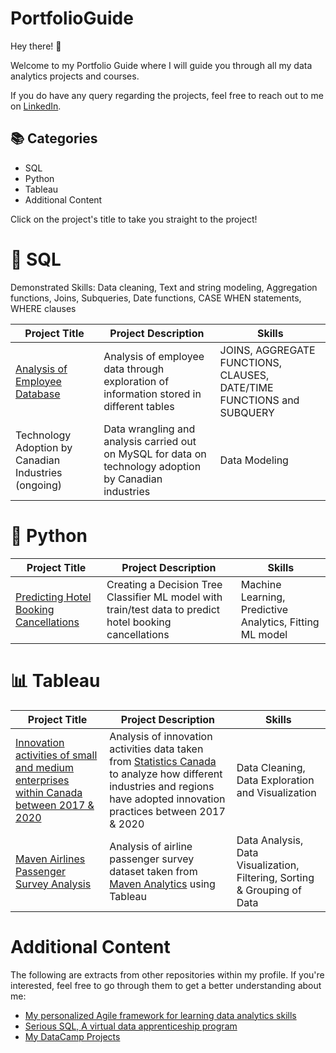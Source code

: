 # PortfolioGuide
Hey there! 👋

Welcome to my Portfolio Guide where I will guide you through all my data analytics projects and courses.

If you do have any query regarding the projects, feel free to reach out to me on [LinkedIn](https://www.linkedin.com/in/rohaanzuberi/).

## 📚 Categories
- SQL
- Python
- Tableau
- Additional Content

Click on the project's title to take you straight to the project!

# 🔡 SQL

Demonstrated Skills: Data cleaning, Text and string modeling, Aggregation functions, Joins, Subqueries, Date functions, CASE WHEN statements, WHERE clauses

| Project Title | Project Description | Skills |
| --- | --- | --- |
| [Analysis of Employee Database](AnalyzeEmployeeDatabase.ipynb) | Analysis of employee data through exploration of information stored in different tables | JOINS, AGGREGATE FUNCTIONS, CLAUSES, DATE/TIME FUNCTIONS and SUBQUERY |
| Technology Adoption by Canadian Industries (ongoing) | Data wrangling and analysis carried out on MySQL for data on technology adoption by Canadian industries | Data Modeling |

# 🐍 Python

| Project Title | Project Description | Skills |
| --- | --- | --- |
| [Predicting Hotel Booking Cancellations](https://github.com/rohaanzuberi/PortfolioGuide/blob/395408a63cb1bc2280c2e495ddf85211338df306/Predicting_Hotel_Bookings_Cancellations/notebook-hotel_booking_prediction_ML.ipynb) | Creating a Decision Tree Classifier ML model with train/test data to predict hotel booking cancellations | Machine Learning, Predictive Analytics, Fitting ML model |

# 📊 Tableau

| Project Title | Project Description | Skills |
| --- | --- | --- |
| [Innovation activities of small and medium enterprises within Canada between 2017 & 2020](https://public.tableau.com/views/InnovationActivitiesofEnterpriseswithinCanada/InnovationActivitiesDashboard?:language=en-US&:display_count=n&:origin=viz_share_link) | Analysis of innovation activities data taken from [Statistics Canada](https://www150.statcan.gc.ca/t1/tbl1/en/tv.action?pid=3310046201) to analyze how different industries and regions have adopted innovation practices between 2017 & 2020 | Data Cleaning, Data Exploration and Visualization |
| [Maven Airlines Passenger Survey Analysis](https://public.tableau.com/app/profile/rohaan.zuberi7998/viz/MavenAirlinesPassengerSurveyAnalysis/MavenAirlines?publish=yes) | Analysis of airline passenger survey dataset taken from [Maven Analytics](https://www.mavenanalytics.io/data-playground) using Tableau | Data Analysis, Data Visualization, Filtering, Sorting & Grouping of Data |

# Additional Content

The following are extracts from other repositories within my profile. If you're interested, feel free to go through them to get a better understanding about me:
- [My personalized Agile framework for learning data analytics skills](https://github.com/rohaanzuberi/My-personalized-Agile-framework-for-learning-data-analytics-skills/blob/1f23e2616def34261ae67933fdf76f31a84c682f/README_2.md)
- [Serious SQL, A virtual data apprenticeship program](https://github.com/rohaanzuberi/Serious_SQL/blob/a08c0ee645de0a8772b34d754092baab4728eb43/README.md)
- [My DataCamp Projects](https://github.com/rohaanzuberi/DataCamp_Projects/blob/a8486f5686e83461b57de66271eac44480572989/README.md)
